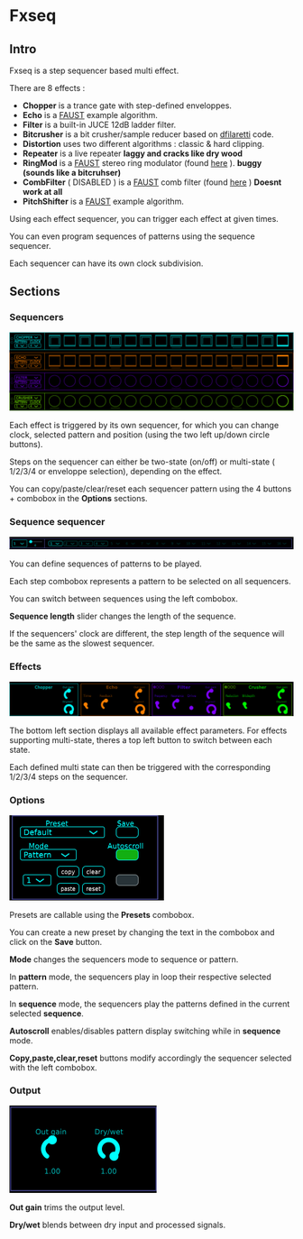 # Fxseq

## Intro
Fxseq is a step sequencer based multi effect.

There are 8 effects : 

- **Chopper** is a trance gate with step-defined enveloppes.
- **Echo** is a [FAUST](https://faust.grame.fr/) example algorithm.
- **Filter** is a built-in JUCE 12dB ladder filter.
- **Bitcrusher** is a bit crusher/sample reducer based on [dfilaretti](https://github.com/dfilaretti/bitcrusher-demo-2/tree/master) code.
- **Distortion** uses two different algorithms : classic & hard clipping.
- **Repeater** is a live repeater **laggy and cracks like dry wood**
- **RingMod** is a [FAUST](https://faust.grame.fr/) stereo ring modulator (found [here](https://ccrma.stanford.edu/wiki/FaustWorkshop2014#Stereo_Ring_Modulator) ). **buggy (sounds like a bitcruhser)**
- **CombFilter** ( DISABLED ) is a [FAUST](https://faust.grame.fr/) comb filter (found [here](https://ccrma.stanford.edu/wiki/FaustWorkshop2014#Stereo_Ring_Modulator) ) **Doesnt work at all**
- **PitchShifter** is a [FAUST](https://faust.grame.fr/) example algorithm.

Using each effect sequencer, you can trigger each effect at given times.

You can even program sequences of patterns using the sequence sequencer.

Each sequencer can have its own clock subdivision. 

## Sections
### Sequencers
![alt text](Ressources/images/sequencers.png)

Each effect is triggered by its own sequencer, for which you can change clock, selected pattern and position (using the two left up/down circle buttons).

Steps on the sequencer can either be two-state (on/off) or multi-state ( 1/2/3/4 or enveloppe selection), depending on the effect.

You can copy/paste/clear/reset each sequencer pattern using the 4 buttons + combobox in the **Options** sections.

### Sequence sequencer
![alt text](Ressources/images/sequenceSequencer.png)

You can define sequences of patterns to be played.

Each step combobox represents a pattern to be selected on all sequencers.

You can switch between sequences using the left combobox.

**Sequence length** slider changes the length of the sequence. 

If the sequencers' clock are different, the step length of the sequence will be the same as the slowest sequencer.

### Effects
![alt text](Ressources/images/effects.png)

The bottom left section displays all available effect parameters. For effects supporting multi-state, theres a top left button to switch between each state.

Each defined multi state can then be triggered with the corresponding 1/2/3/4 steps on the sequencer.

### Options
![alt text](Ressources/images/options.png)

Presets are callable using the **Presets** combobox.

You can create a new preset by changing the text in the combobox and click on the **Save** button.

**Mode** changes the sequencers mode to sequence or pattern. 

In **pattern** mode, the sequencers play in loop their respective selected pattern.

In **sequence** mode, the sequencers play the patterns defined in the current selected **sequence**.

**Autoscroll** enables/disables pattern display switching while in **sequence** mode.

**Copy,paste,clear,reset** buttons modify accordingly the sequencer selected with the left combobox.

### Output
![alt text](Ressources/images/output.png)

**Out gain** trims the output level.

**Dry/wet** blends between dry input and processed signals.

